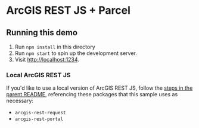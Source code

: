 # ArcGIS REST JS + Parcel

## Running this demo

1. Run `npm install` in this directory
1. Run `npm start` to spin up the development server.
1. Visit [http://localhost:1234](http://localhost:1234).

### Local ArcGIS REST JS

If you'd like to use a local version of ArcGIS REST JS, follow the [steps in the parent README](../README.md#local-arcgis-rest-js-npm), referencing these packages that this sample uses as necessary:

- `arcgis-rest-request`
- `arcgis-rest-portal`
